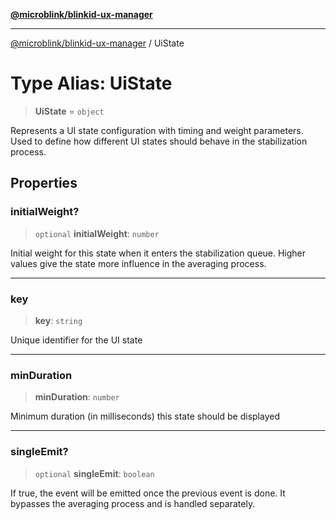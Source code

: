 [**@microblink/blinkid-ux-manager**](../README.md)

***

[@microblink/blinkid-ux-manager](../README.md) / UiState

# Type Alias: UiState

> **UiState** = `object`

Represents a UI state configuration with timing and weight parameters.
Used to define how different UI states should behave in the stabilization process.

## Properties

### initialWeight?

> `optional` **initialWeight**: `number`

Initial weight for this state when it enters the stabilization queue.
Higher values give the state more influence in the averaging process.

***

### key

> **key**: `string`

Unique identifier for the UI state

***

### minDuration

> **minDuration**: `number`

Minimum duration (in milliseconds) this state should be displayed

***

### singleEmit?

> `optional` **singleEmit**: `boolean`

If true, the event will be emitted once the previous event is done.
It bypasses the averaging process and is handled separately.
